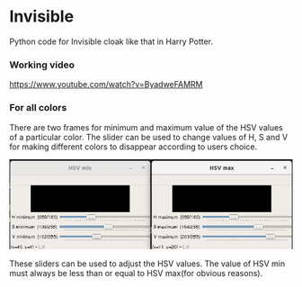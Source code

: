 # Invisible
Python code for Invisible cloak like that in Harry Potter.

### Working video
https://www.youtube.com/watch?v=ByadweFAMRM

### For all colors
There are two frames for minimum and maximum value of the HSV values of a particular color.
The slider can be used to change values of H, S and V for making different colors to disappear according to users choice.

<img src="slider.png">

These sliders can be used to adjust the HSV values.
The value of HSV min must always be less than or equal to HSV max(for obvious reasons).

